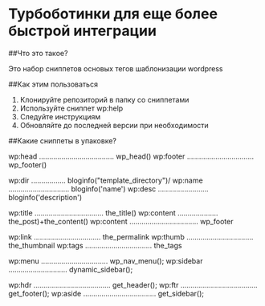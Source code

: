 Турбоботинки для еще более быстрой интеграции 
====================

##Что это такое?

Это набор сниппетов основых тегов шаблонизации wordpress

##Как этим пользоваться

1. Клонируйте репозиторий в папку со сниппетами
2. Используйте сниппет wp:help
3. Следуйте инструкциям
4. Обновляйте до последней версии при необходимости

##Какие сниппеты в упаковке?

wp:head     .....................................   wp_head()
wp:footer     .................................   wp_footer()

wp:dir     .................  bloginfo("template_directory")/
wp:name     ..............................   bloginfo('name')
wp:desc   .........................   bloginfo('description')

wp:title     ..................................   the_title()
wp:content     ....................   the_post)+the_content()
wp:content     ..................................   wp_footer

wp:link     .................................   the_permalink
wp:thumb    .................................   the_thumbnail
wp:tags     .................................   the_tags

wp:menu     .................................   wp_nav_menu();
wp:sidebar  .............................   dynamic_sidebar();

wp:hdr  ......................................   get_header();
wp:ftr  ......................................   get_footer();
wp:aside  ....................................   get_sidebar();